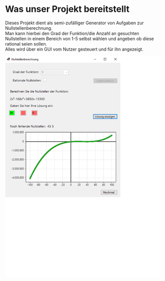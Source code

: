 # Was unser Projekt bereitstellt 
Dieses Projekt dient als semi-zufälliger Generator von Aufgaben zur Nullstellenberechnung.  
Man kann hierbei den Grad der Funktion/die Anzahl an gesuchten Nullstellen in einem Bereich von 1-5 selbst wählen und angeben ob diese rational seien sollen.  
Alles wird über ein GUI vom Nutzer gesteuert und für ihn angezeigt.  
  
![GUI des Projekts](/SoftwareProjekt.png)
